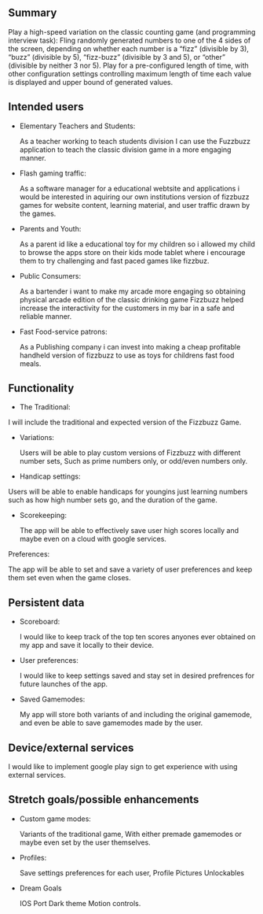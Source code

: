 ## Summary


Play a high-speed variation on the classic counting game (and programming interview task): Fling randomly generated numbers to one of the 4 sides of the screen, depending on whether each number is a “fizz” (divisible by 3), “buzz” (divisible by 5), “fizz-buzz” (divisible by 3 and 5), or “other” (divisible by neither 3 nor 5). Play for a pre-configured length of time, with other configuration settings controlling maximum length of time each value is displayed and upper bound of generated values.

## Intended users


* Elementary Teachers and Students:
  
  As a teacher working to teach students division I can use the Fuzzbuzz application to teach the classic division game in a more engaging manner.

* Flash gaming traffic:
  
  As a software manager for a educational webtsite and applications i would be interested in aquiring our own institutions version of fizzbuzz games for website content, learning material, and user traffic drawn by the games.

* Parents and Youth: 
  
  As a parent id like a educational toy for my children so i allowed my child to browse the apps store on their kids mode tablet where i encourage them to try challenging and fast paced games like fizzbuz.
  
 * Public Consumers:
  
   As a bartender i want to make my arcade more engaging so obtaining physical arcade edition of the classic drinking game Fizzbuzz helped increase the interactivity for the customers in my bar in a safe and reliable manner.

* Fast Food-service patrons:

  As a Publishing company i can invest into making a cheap profitable handheld version of fizzbuzz to use as toys for childrens fast food meals.


## Functionality

* The Traditional:

I will include the traditional and expected version of the Fizzbuzz Game.

* Variations:

  Users will be able to play custom versions of Fizzbuzz with different number sets,
  Such as prime numbers only, or odd/even numbers only.

* Handicap settings:

 Users will be able to enable handicaps for youngins just learning numbers such as how high number sets go,
  and the duration of the game.

* Scorekeeping:
  
  The app will be able to effectively save user high scores locally and maybe even on a cloud with google services.

Preferences:

  The app will be able to set and save a variety of user preferences and keep them set even when the game closes.

## Persistent data
* Scoreboard:
  
  I would like to keep track of the top ten scores anyones ever obtained on my app and save it locally to their device.

* User preferences:
  
  I would like to keep settings saved and stay set in desired prefrences for future launches of the app.

* Saved Gamemodes:
  
  My app will store both variants of and including the original gamemode, and even be able to save gamemodes made by the user.


## Device/external services

I would like to implement google play sign to get experience with using external services.


## Stretch goals/possible enhancements 

* Custom game modes:
  
  Variants of the traditional game, With either premade gamemodes or maybe even set by the user themselves. 
  
* Profiles:
  
  Save settings preferences for each user,
  Profile Pictures
  Unlockables

* Dream Goals

  IOS Port
  Dark theme
  Motion controls.
  